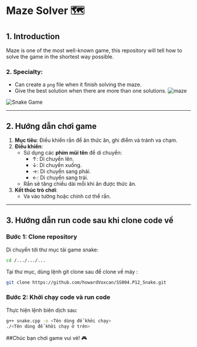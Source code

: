 # Maze Solver 🗺️

## 1. Introduction
Maze is one of the most well-known game, this repository will tell how to solve the game in the shortest way possible.

### 2. Specialty:
- Can create a `png` file when it finish solving the maze.
- Give the best solution when there are more than one solutions.
![maze](https://github.com/user-attachments/assets/9daf9c5a-fad4-428a-8bfb-ca32f03700e5)

![Snake Game](https://www.coolmathgames.com/sites/default/files/Snake_OG-logo.jpg)

---

## 2. Hướng dẫn chơi game
1. **Mục tiêu**: Điều khiển rắn để ăn thức ăn, ghi điểm và tránh va chạm.
2. **Điều khiển**:
   - Sử dụng các **phím mũi tên** để di chuyển:
     - ↑: Di chuyển lên.
     - ↓: Di chuyển xuống.
     - →: Di chuyển sang phải.
     - ←: Di chuyển sang trái.
   - Rắn sẽ tăng chiều dài mỗi khi ăn được thức ăn.
3. **Kết thúc trò chơi**:
   - Va vào tường hoặc chính cơ thể rắn.

---

## 3. Hướng dẫn run code sau khi clone code về
### Bước 1: Clone repository
Di chuyển tới thư mục tải game snake:
```bash
cd /.../.../...
```

Tại thư mục, dùng lệnh git clone sau để clone về máy :
```bash
git clone https://github.com/howardVoxcan/SS004.P12_Snake.git
```

### Bước 2: Khởi chạy code và run code
Thực hiện lệnh biên dịch sau:
```bash
g++ snake.cpp -o <Tên dùng để khởi chạy>
./<Tên dùng để khởi chạy ở trên>
```

##Chúc bạn chơi game vui vẻ! 🎮





